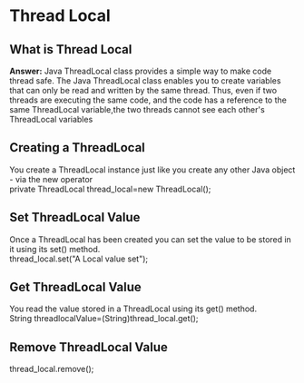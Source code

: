 # Thread Local
## What is Thread Local
**Answer:** Java ThreadLocal class provides a simple way to make code thread safe. The Java ThreadLocal class enables you to create variables that can only be
read and written by the same thread. Thus, even if two threads are executing the same code, and the code has a reference to the same ThreadLocal variable,the two
threads cannot see each other's ThreadLocal variables

## Creating a ThreadLocal
You create a ThreadLocal instance just like you create any other Java object - via the new operator<br>
    private ThreadLocal thread_local=new ThreadLocal();<br>
## Set ThreadLocal Value <br>
Once a ThreadLocal has been created you can set the value to be stored in it using its set() method.<br>
    thread_local.set("A Local value set");<br>
  
## Get ThreadLocal Value <br>
You read the value stored in a ThreadLocal using its get() method. <br>
    String threadlocalValue=(String)thread_local.get(); <br>
    
## Remove ThreadLocal Value <br>
  thread_local.remove(); <br>
